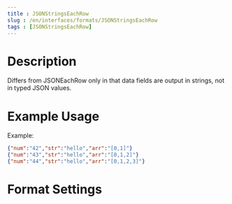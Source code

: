 ```yaml
---
title : JSONStringsEachRow
slug : /en/interfaces/formats/JSONStringsEachRow
tags : [JSONStringsEachRow]
---
```


# Description

Differs from JSONEachRow only in that data fields are output in strings, not in typed JSON values.

# Example Usage

Example:

```json
{"num":"42","str":"hello","arr":"[0,1]"}
{"num":"43","str":"hello","arr":"[0,1,2]"}
{"num":"44","str":"hello","arr":"[0,1,2,3]"}
```

# Format Settings

